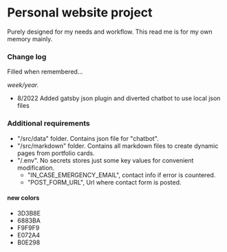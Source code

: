 # Personal website project
Purely designed for my needs and workflow. This read me is for my own memory mainly.

### Change log
Filled when remembered...

*week/year.*
- 8/2022 Added gatsby json plugin and diverted chatbot to use local json files


### Additional requirements
- "/src/data" folder.  Contains json file for "chatbot".
- "/src/markdown" folder.  Contains all markdown files to create dynamic pages from portfolio cards.
- "/.env". No secrets stores just some key values for convenient  modification.
    - "IN_CASE_EMERGENCY_EMAIL",  contact info if error is countered.
    - "POST_FORM_URL", Url where contact form is posted.


#### new colors
- 3D3B8E
- 6883BA
- F9F9F9
- E072A4
- B0E298